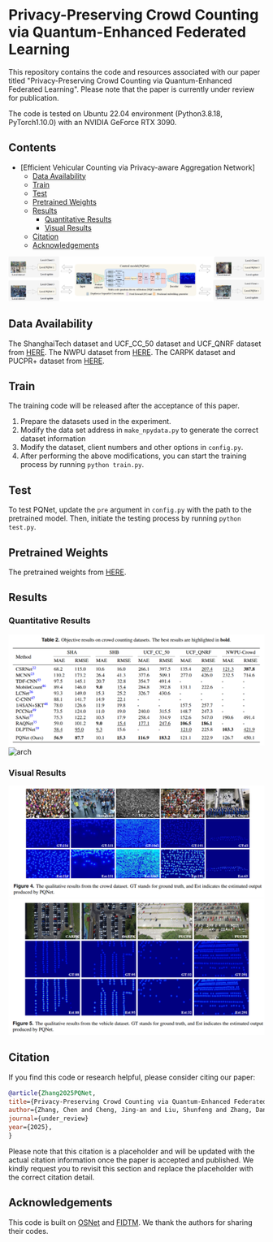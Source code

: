 # Privacy-Preserving Crowd Counting via Quantum-Enhanced Federated Learning

This repository contains the code and resources associated with our paper titled "Privacy-Preserving Crowd Counting via Quantum-Enhanced Federated Learning". Please note that the paper is currently under review for publication.

The code is tested on Ubuntu 22.04 environment (Python3.8.18, PyTorch1.10.0) with an NVIDIA GeForce RTX 3090.

## Contents

- [Efficient Vehicular Counting via Privacy-aware Aggregation Network]
  - [Data Availability](#data-availability)
  - [Train](#train)
  - [Test](#test)
  - [Pretrained Weights](#pretrained-weights)
  - [Results](#results)
    - [Quantitative Results](#quantitative-results)
    - [Visual Results](#visual-results)
  - [Citation](#citation)
  - [Acknowledgements](#acknowledgements)



![arch](Fig/framework.jpg)

## Data Availability
The ShanghaiTech dataset and UCF_CC_50 dataset and UCF_QNRF dataset from [HERE](https://mailnwpueducn-my.sharepoint.com/personal/gjy3035_mail_nwpu_edu_cn/_layouts/15/onedrive.aspx?id=%2Fpersonal%2Fgjy3035%5Fmail%5Fnwpu%5Fedu%5Fcn%2FDocuments%2F%E8%AE%BA%E6%96%87%E5%BC%80%E6%BA%90%E6%95%B0%E6%8D%AE%2FC3Data&ga=1).
The NWPU dataset from [HERE](https://www.crowdbenchmark.com/nwpucrowd.html).
The CARPK dataset and PUCPR+ dataset from [HERE]( https://lafi.github.io/LPN/).


## Train
The training code will be released after the acceptance of this paper.

1. Prepare the datasets used in the experiment.
2. Modify the data set address in `make_npydata.py` to generate the correct dataset information
3. Modify the dataset, client numbers and other options in `config.py`.
4. After performing the above modifications, you can start the training process by running `python train.py`.

## Test

To test PQNet, update the `pre` argument in `config.py` with the path to the pretrained model. Then, initiate the testing process by running `python test.py`.

## Pretrained Weights

The pretrained weights from [HERE](https://1drv.ms/f/s!Aj_OLJKSpsndgSyOIsviAZdU9fp2?e=gcCmNu).

## Results

### Quantitative Results

![arch](Fig/crowd1.jpg)
![arch](Fig/vehicle1.jpg)

### Visual Results

![arch](Fig/crowd2.jpg)
![arch](Fig/vehicle2.jpg)


## Citation

If you find this code or research helpful, please consider citing our paper:

```BibTeX
@article{Zhang2025PQNet,
title={Privacy-Preserving Crowd Counting via Quantum-Enhanced Federated Learning},
author={Zhang, Chen and Cheng, Jing-an and Liu, Shunfeng and Zhang, Dan and Li, Qilei and Gao, Mingliang},
journal={under_review}
year={2025},
}
```
Please note that this citation is a placeholder and will be updated with the actual citation information once the paper is accepted and published. We kindly request you to revisit this section and replace the placeholder with the correct citation detail.

## Acknowledgements

This code is built on [OSNet](https://github.com/KaiyangZhou/deep-person-reid) and [FIDTM](https://github.com/dk-liang/FIDTM). We thank the authors for sharing their codes.
